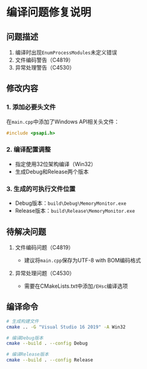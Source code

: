 # 编译问题修复说明

## 问题描述
1. 编译时出现`EnumProcessModules`未定义错误
2. 文件编码警告（C4819）
3. 异常处理警告（C4530）

## 修改内容

### 1. 添加必要头文件
在`main.cpp`中添加了Windows API相关头文件：
```cpp
#include <psapi.h>
```

### 2. 编译配置调整
- 指定使用32位架构编译（Win32）
- 生成Debug和Release两个版本

### 3. 生成的可执行文件位置
- Debug版本：`build\Debug\MemoryMonitor.exe`
- Release版本：`build\Release\MemoryMonitor.exe`

## 待解决问题
1. 文件编码问题（C4819）
   - 建议将`main.cpp`保存为UTF-8 with BOM编码格式

2. 异常处理问题（C4530）
   - 需要在CMakeLists.txt中添加`/EHsc`编译选项

## 编译命令
```bash
# 生成构建文件
cmake .. -G "Visual Studio 16 2019" -A Win32

# 编译Debug版本
cmake --build . --config Debug

# 编译Release版本
cmake --build . --config Release

